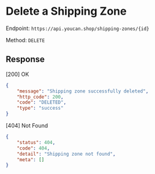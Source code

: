 # Delete a Shipping Zone

Endpoint: `https://api.youcan.shop/shipping-zones/{id}`

Method: `DELETE`

<a name="response"></a>

## Response

[200] OK
 
```json
{
    "message": "Shipping zone successfully deleted",
    "http_code": 200,
    "code": "DELETED",
    "type": "success"
}
```

[404] Not Found
 
```json
{
    "status": 404,
    "code": 404,
    "detail": "Shipping zone not found",
    "meta": []
}
```

